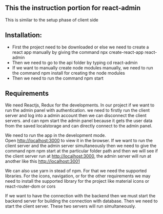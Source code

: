 ## This the instruction portion for react-admin

This is similar to the setup phase of client side

## Installation:
  * First the project need to be downloaded or else we need to create a react app manually by giving the command npx create-react-app react-admin
  * Then we need to go to the api folder by typing cd react-admin
  * If we want to manually create node modules manually, we need to run the command npm install for creating the node modules
  * Then we need to run the command npm start
  
  
## Requirements 
We need Reactjs, Redux for the developments. 
In our project if we want to run the admin panel with authentication. we need to firstly run the client server and log into a admin account then we can disconnect the client servers.
and can npm start the admin panel because it gets the user data from the saved localstorage and can directly connect to the admin panel.

We need to run the app in the development mode.\
Open [http://localhost:3000](http://localhost:3000) to view it in the browser.
 If we want to run the client server and the admin server simultaneously then we need to give the command npm npm start at the particular folder path and then we will see if the client server run at [http://localhost:3000](http://localhost:3000), the admin server will run at another like this [http://localhost:3001](http://localhost:3001) 

We can also use yarn in stead of npm. For that we need the supported libraries. For the icons, navigation, or for the other requirements we may need to install the supported library for the project like material icons or react-router-dom or cors

If we want to have the connection with the backend then we must start the backend server for building the connection with database. Then we need to start the client server. These two servers will run simultaneously.
